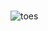 # 
![toes](https://pbs.twimg.com/media/Dzz-nsnW0AAi_W0.jpg)
[<Mattk>](<https://twitter.com/KleczynskiMatt>)
